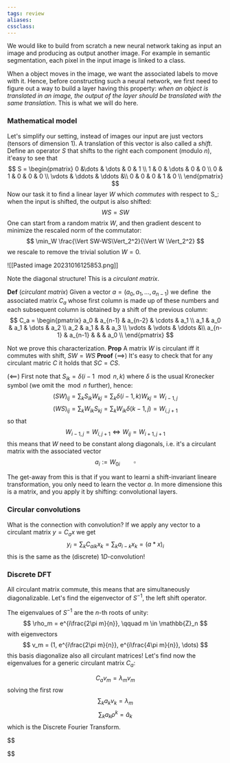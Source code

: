 ```yaml
---
tags: review
aliases:
cssclass:
---
```

 
We would like to build from scratch a new neural network taking as input an image and producing as output another image. For example in semantic segmentation, each pixel in the input image is linked to a class.

When a object moves in the image, we want the associated labels to move with it. Hence, before constructing such a neural network, we first need to figure out a way to build a layer having this property: _when an object is translated in an image, the output of the layer should be translated with the same translation_. This is what we will do here.

### Mathematical model
Let's simplify our setting, instead of images our input are just vectors (tensors of dimension $1$). A translation of this vector is also called a  _shift_.
Define an operator $S$ that shifts to the right each component (modulo $n$), it'easy to see that
$$
S =
\begin{pmatrix}
0 &\dots & \dots & 0 & 1 \\
1 & 0 & \dots & 0 & 0 \\
0 & 1 & 0 & 0 & 0 \\
\vdots & \ddots & \ddots &\\
0 & 0 & 0 & 1 & 0 \\
\end{pmatrix}
$$
Now our task it to find a linear layer $W$ which _commutes_ with respect to S_:
when the input is shifted, the output is also shifted:
$$
WS = SW
$$
One can start from a random matrix $W$, and then gradient descent to minimize the rescaled norm of the commutator:
$$
\min_W \frac{\Vert SW-WS\Vert_2^2}{\Vert W \Vert_2^2}
$$
we rescale to remove the trivial solution $W = 0$.

![[Pasted image 20231016125853.png]]

Note the diagonal structure! This is a _circulant matrix_.

**Def** (_circulant matrix_) Given a vector $a = (a_0, a_1, \dots, a_{n-1})$ we define  the associated matrix $C_a$​ whose first column is made up of these numbers and each subsequent column is obtained by a shift of the previous column:
$$
C_a =
\begin{pmatrix}
a_0 & a_{n-1} & a_{n-2}  & \cdots & a_1 \\
a_1 & a_0 & a_1 & \dots & a_2 \\
a_2 & a_1 &  &  & a_3 \\
\vdots & \vdots & \ddots &\\
a_{n-1} & a_{n-1} &  &  & a_0 \\
\end{pmatrix}
$$

Not we prove this characterization.
**Prop** A matrix $W$ is circulant iff it commutes with shift, $SW = WS$
**Proof** 
$(\implies)$ It's easy to check that for any circulant matric $C$ it holds that $SC = CS$.

$(\impliedby)$ First note that $S_{ik} = \delta(i-1 \mod n,k)$ where $\delta$ is the usual Kronecker symbol (we omit the$\mod n$ further), hence:
$$
(SW)_{ij} = \sum_k S_{ik}W_{kj} = \sum_k \delta(i-1,k)W_{kj} = W_{i-1,j}
$$
$$
(WS)_{ij} = \sum_k W_{ik}S_{kj} = \sum_k W_{ik}\delta(k-1,j) = W_{i,j+1}
$$
so that
$$
W_{i-1,j} = W_{i,j+1} \iff W_{ij} = W_{i+1,\,j+1} 
$$
this means that $W$ need to be constant along diagonals, i.e. it's a circulant matrix with the associated vector
$$
a_i := W_{0i} \qquad \square
$$

The get-away from this is that if you want to learni a shift-invariant lineare transformation, you only need to learn the vector $a$. In more dimensione this is a matrix, and you apply it by shifting: convolutional layers.

### Circular convolutions

What is the connection with convolution? If we apply any vector to a circulant matrix $y = C_a x$ we get
$$
y_i = \sum_k {C_a}_{ik}x_k = \sum_k a_{i-k}x_k = (a * x)_i
$$
this is the same as the (discrete) $1D$-convolution!

### Discrete DFT

All circulant matrix commute, this means that are simultaneously diagonalizable. Let's find the eigenvector of $S^{-1}$, the left shift operator.

The eigenvalues of $S^{-1}$ are the $n$-th roots of unity:
$$
\rho_m = e^{i\frac{2\pi m}{n}}, \qquad m \in \mathbb{Z}_n
$$
with eigenvectors
$$
v_m = (1, e^{i\frac{2\pi m}{n}}, e^{i\frac{4\pi m}{n}}, \dots)
$$
this basis diagonalize also all circulant matrices! Let's find now the eigenvalues for a generic circulant matrix $C_a$:

$$
C_a v_m = \lambda_m v_m
$$
solving the first row
$$
\sum_k a_k v_k = \lambda_m
$$
$$
\sum_k a_k \rho^k = \hat a_k
$$
which is the Discrete Fourier Transform.





$$

$$
